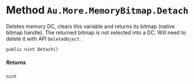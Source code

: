 # Method `Au.More.MemoryBitmap.Detach`

Deletes memory DC, clears this variable and returns its bitmap (native bitmap handle). The returned bitmap is not selected into a DC. Will need to delete it with API `DeleteObject`.

```
public nint Detach()
```

##### Returns

`nint`